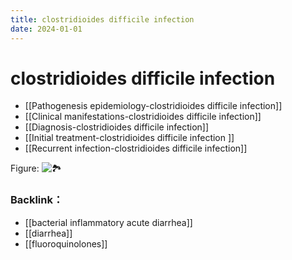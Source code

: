 ```yaml
---
title: clostridioides difficile infection
date: 2024-01-01
---
```

# clostridioides difficile infection

* [[Pathogenesis epidemiology-clostridioides difficile infection]]
* [[Clinical manifestations-clostridioides difficile infection]]
* [[Diagnosis-clostridioides difficile infection]]
* [[Initial treatment-clostridioides difficile infection ]]
* [[Recurrent infection-clostridioides difficile infection]]

Figure: ![🏞️](https://i.imgur.com/TqdS9js.png)

### Backlink：

- [[bacterial inflammatory acute diarrhea]]
- [[diarrhea]]
- [[fluoroquinolones]]
